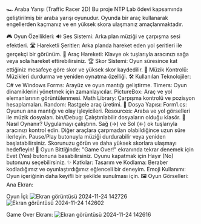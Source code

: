🏎️ Araba Yarışı (Traffic Racer 2D)
Bu proje NTP Lab ödevi kapsamında geliştirilmiş bir araba yarışı oyunudur. Oyunda bir araç kullanarak engellerden kaçmanız ve en yüksek skora ulaşmanız amaçlanmaktadır.

🎮 Oyun Özellikleri:
🔊 Ses Sistemi: Arka plan müziği ve çarpışma sesi efektleri.
🛣️ Hareketli Şeritler: Arka planda hareket eden yol şeritleri ile gerçekçi bir görünüm.
🚗 Araç Hareketi: Klavye ok tuşlarıyla aracınızı sağa veya sola hareket ettirebilirsiniz.
🏆 Skor Sistemi: Oyun süresince kat ettiğiniz mesafeye göre skor ve yüksek skor kaydedilir.
🎵 Müzik Kontrolü: Müzikleri durdurma ve yeniden oynatma özelliği.
🛠️ Kullanılan Teknolojiler:
C# ve Windows Forms: Arayüz ve oyun mantığı geliştirme.
Timers: Oyun dinamiklerini yönetmek için zamanlayıcılar.
PictureBox: Araç ve yol elemanlarının görüntülenmesi.
Math Library: Çarpışma kontrolü ve pozisyon hesaplamaları.
Random: Rastgele araç üretimi.
📂 Dosya Yapısı:
Form1.cs: Oyunun ana mantığı ve olay işleyicileri.
Resources: Araba ve yol görselleri ile müzik dosyaları.
bin/Debug: Çalıştırılabilir dosyaların olduğu klasör.
🚀 Nasıl Oynanır?
Uygulamayı çalıştırın.
Sağ (→) ve Sol (←) ok tuşlarıyla aracınızı kontrol edin.
Diğer araçlara çarpmadan olabildiğince uzun süre ilerleyin.
Pause/Play butonuyla müziği durdurabilir veya yeniden başlatabilirsiniz.
Skorunuzu görün ve daha yüksek skorlara ulaşmayı hedefleyin!
🛑 Oyun Bittiğinde:
"Game Over!" ekranında tekrar denemek için Evet (Yes) butonuna basabilirsiniz.
Oyunu kapatmak için Hayır (No) butonunu seçebilirsiniz.
✨ Katkılar:
Tasarım ve Kodlama: Beraber kodladığımız ve oyunlaştırdığımız eğlenceli bir deneyim.
Emoji Kullanımı: Oyun içeriğinin daha keyifli bir şekilde sunulması için.
🖼️ Oyun Görselleri:
Ana Ekran:


Oyun İçi:
![Ekran görüntüsü 2024-11-24 142726](https://github.com/user-attachments/assets/9fbb4345-a0c9-40be-9cc0-a6236e8b9830)
![Ekran görüntüsü 2024-11-24 142602](https://github.com/user-attachments/assets/61f48824-c089-46ea-af97-2bf876943c76)



Game Over Ekranı:
![Ekran görüntüsü 2024-11-24 142616](https://github.com/user-attachments/assets/a8d1ed3c-e9e9-44e8-88fd-a9561b6738f6)

